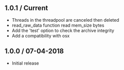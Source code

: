 1.0.1 / Current
---------------

* Threads in the threadpool are canceled then deleted
* read_raw_data function read mem_size bytes
* Add the 'test' option to check the archive integrity
* Add a compatibility with osx

1.0.0 / 07-04-2018
------------------

* Initial release
